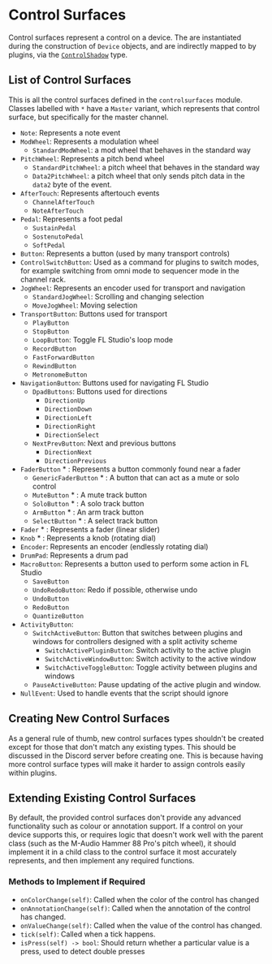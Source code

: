 
# Control Surfaces

Control surfaces represent a control on a device. The are instantiated during
the construction of `Device` objects, and are indirectly mapped to by plugins,
via the [`ControlShadow`](controlshadow.md) type.

## List of Control Surfaces

This is all the control surfaces defined in the `controlsurfaces` module.
Classes labelled with `*` have a `Master` variant, which represents that
control surface, but specifically for the master channel.

* `Note`: Represents a note event
* `ModWheel`: Represents a modulation wheel
    * `StandardModWheel`: a mod wheel that behaves in the standard way
* `PitchWheel`: Represents a pitch bend wheel
    * `StandardPitchWheel`: a pitch wheel that behaves in the standard way
    * `Data2PitchWheel`: a pitch wheel that only sends pitch data in the
      `data2` byte of the event.
* `AfterTouch`: Represents aftertouch events
    * `ChannelAfterTouch`
    * `NoteAfterTouch`
* `Pedal`: Represents a foot pedal
    * `SustainPedal`
    * `SostenutoPedal`
    * `SoftPedal`
* `Button`: Represents a button (used by many transport controls)
* `ControlSwitchButton`: Used as a command for plugins to switch modes, for
  example switching from omni mode to sequencer mode in the channel rack.
* `JogWheel`: Represents an encoder used for transport and navigation
    * `StandardJogWheel`: Scrolling and changing selection
    * `MoveJogWheel`: Moving selection
* `TransportButton`: Buttons used for transport
    * `PlayButton`
    * `StopButton`
    * `LoopButton`: Toggle FL Studio's loop mode
    * `RecordButton`
    * `FastForwardButton`
    * `RewindButton`
    * `MetronomeButton`
* `NavigationButton`: Buttons used for navigating FL Studio
    * `DpadButtons`: Buttons used for directions
        * `DirectionUp`
        * `DirectionDown`
        * `DirectionLeft`
        * `DirectionRight`
        * `DirectionSelect`
    * `NextPrevButton`: Next and previous buttons
        * `DirectionNext`
        * `DirectionPrevious`
* `FaderButton` * : Represents a button commonly found near a fader
    * `GenericFaderButton` * : A button that can act as a mute or solo control
    * `MuteButton` * : A mute track button
    * `SoloButton` * : A solo track button
    * `ArmButton` * : An arm track button
    * `SelectButton` * : A select track button
* `Fader` * : Represents a fader (linear slider)
* `Knob` * : Represents a knob (rotating dial)
* `Encoder`: Represents an encoder (endlessly rotating dial)
* `DrumPad`: Represents a drum pad
* `MacroButton`: Represents a button used to perform some action in FL Studio
    * `SaveButton`
    * `UndoRedoButton`: Redo if possible, otherwise undo
    * `UndoButton`
    * `RedoButton`
    * `QuantizeButton`
* `ActivityButton`:
    * `SwitchActiveButton`: Button that switches between plugins and windows
      for controllers designed with a split activity scheme
        * `SwitchActivePluginButton`: Switch activity to the active plugin
        * `SwitchActiveWindowButton`: Switch activity to the active window
        * `SwitchActiveToggleButton`: Toggle activity between plugins and
          windows
    * `PauseActiveButton`: Pause updating of the active plugin and window.
* `NullEvent`: Used to handle events that the script should ignore

## Creating New Control Surfaces

As a general rule of thumb, new control surfaces types shouldn't be created
except for those that don't match any existing types. This should be discussed
in the Discord server before creating one. This is because having more control
surface types will make it harder to assign controls easily within plugins.

## Extending Existing Control Surfaces

By default, the provided control surfaces don't provide any advanced
functionality such as colour or annotation support. If a control on your device
supports this, or requires logic that doesn't work well with the parent class
(such as the M-Audio Hammer 88 Pro's pitch wheel), it should implement it in a
child class to the control surface it most accurately represents, and then
implement any required functions.

### Methods to Implement if Required
* `onColorChange(self)`: Called when the color of the control has changed
* `onAnnotationChange(self)`: Called when the annotation of the control has
  changed.
* `onValueChange(self)`: Called when the value of the control has changed.
* `tick(self)`: Called when a tick happens.
* `isPress(self) -> bool`: Should return whether a particular value is a press,
  used to detect double presses
